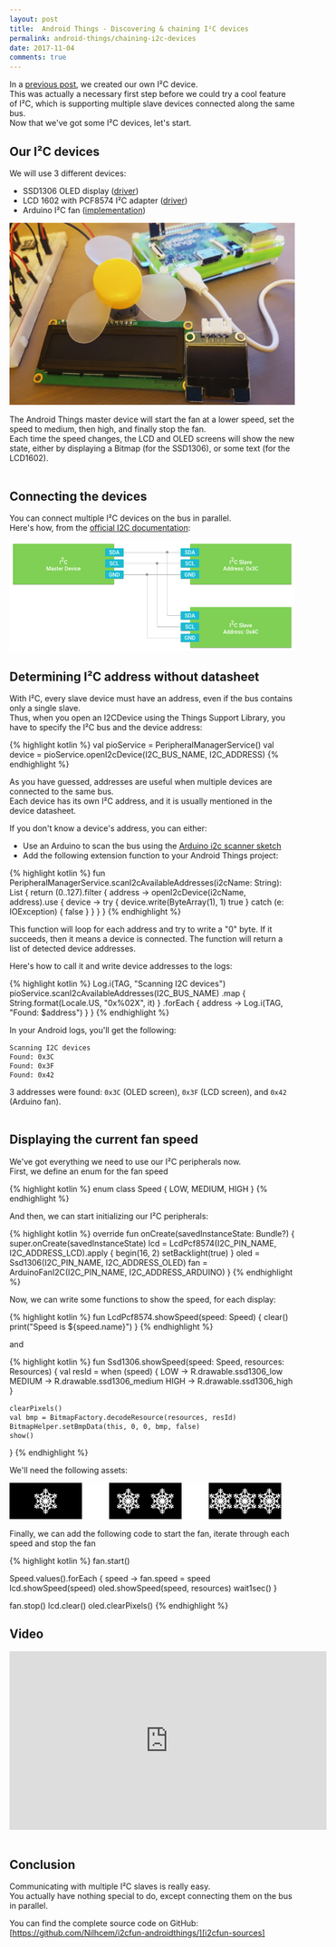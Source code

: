 ```yaml
---
layout: post
title:  Android Things - Discovering & chaining I²C devices
permalink: android-things/chaining-i2c-devices
date: 2017-11-04
comments: true
---
```


In a [previous post][previous-post], we created our own I²C device.  
This was actually a necessary first step before we could try a cool feature of I²C, which is supporting multiple slave devices connected along the same bus.  
Now that we've got some I²C devices, let's start.


## Our I²C devices

We will use 3 different devices:  

- SSD1306 OLED display ([driver][driver-ssd1306])
- LCD 1602 with PCF8574 I²C adapter ([driver][driver-pcf8574])
- Arduino I²C fan ([implementation][driver-fan])

![pic01_components]
<br>

The Android Things master device will start the fan at a lower speed, set the speed to medium, then high, and finally stop the fan.  
Each time the speed changes, the LCD and OLED screens will show the new state, either by displaying a Bitmap (for the SSD1306), or some text (for the LCD1602).
<br><br>


## Connecting the devices

You can connect multiple I²C devices on the bus in parallel.  
Here's how, from the [official I2C documentation][official-i2c-doc]:  

![pic02_connections]
<br>


## Determining I²C address without datasheet

With I²C, every slave device must have an address, even if the bus contains only a single slave.  
Thus, when you open an I2CDevice using the Things Support Library, you have to specify the I²C bus and the device address:

{% highlight kotlin %}
val pioService = PeripheralManagerService()
val device = pioService.openI2cDevice(I2C_BUS_NAME, I2C_ADDRESS)
{% endhighlight %}

As you have guessed, addresses are useful when multiple devices are connected to the same bus.  
Each device has its own I²C address, and it is usually mentioned in the device datasheet.

If you don't know a device's address, you can either:
- Use an Arduino to scan the bus using the [Arduino i2c scanner sketch][i2c-scanner]
- Add the following extension function to your Android Things project:  

{% highlight kotlin %}
fun PeripheralManagerService.scanI2cAvailableAddresses(i2cName: String): List<Int> {
    return (0..127).filter { address ->
        openI2cDevice(i2cName, address).use { device ->
            try {
                device.write(ByteArray(1), 1)
                true
            } catch (e: IOException) {
                false
            }
        }
    }
}
{% endhighlight %}

This function will loop for each address and try to write a "0" byte. If it succeeds, then it means a device is connected. The function will return a list of detected device addresses.

Here's how to call it and write device addresses to the logs:

{% highlight kotlin %}
Log.i(TAG, "Scanning I2C devices")
pioService.scanI2cAvailableAddresses(I2C_BUS_NAME)
    .map { String.format(Locale.US, "0x%02X", it) }
    .forEach { address -> Log.i(TAG, "Found: $address") }
}
{% endhighlight %}

In your Android logs, you'll get the following:

```
Scanning I2C devices
Found: 0x3C
Found: 0x3F
Found: 0x42
```

3 addresses were found: `0x3C` (OLED screen), `0x3F` (LCD screen), and `0x42` (Arduino fan).
<br><br>


## Displaying the current fan speed

We've got everything we need to use our I²C peripherals now.  
First, we define an enum for the fan speed

{% highlight kotlin %}
enum class Speed {
  LOW, MEDIUM, HIGH
}
{% endhighlight %}

And then, we can start initializing our I²C peripherals:

{% highlight kotlin %}
override fun onCreate(savedInstanceState: Bundle?) {
    super.onCreate(savedInstanceState)
    lcd = LcdPcf8574(I2C_PIN_NAME, I2C_ADDRESS_LCD).apply {
        begin(16, 2)
        setBacklight(true)
    }
    oled = Ssd1306(I2C_PIN_NAME, I2C_ADDRESS_OLED)
    fan = ArduinoFanI2C(I2C_PIN_NAME, I2C_ADDRESS_ARDUINO)
}
{% endhighlight %}


Now, we can write some functions to show the speed, for each display:

{% highlight kotlin %}
fun LcdPcf8574.showSpeed(speed: Speed) {
    clear()
    print("Speed is ${speed.name}")
}
{% endhighlight %}

and

{% highlight kotlin %}
fun Ssd1306.showSpeed(speed: Speed, resources: Resources) {
    val resId = when (speed) {
        LOW -> R.drawable.ssd1306_low
        MEDIUM -> R.drawable.ssd1306_medium
        HIGH -> R.drawable.ssd1306_high
    }

    clearPixels()
    val bmp = BitmapFactory.decodeResource(resources, resId)
    BitmapHelper.setBmpData(this, 0, 0, bmp, false)
    show()
}
{% endhighlight %}

We'll need the following assets:

![pic03_assets]
<br>

Finally, we can add the following code to start the fan, iterate through each speed and stop the fan

{% highlight kotlin %}
fan.start()

Speed.values().forEach { speed ->
    fan.speed = speed
    lcd.showSpeed(speed)
    oled.showSpeed(speed, resources)
    wait1sec()
}

fan.stop()
lcd.clear()
oled.clearPixels()
{% endhighlight %}
<br>

## Video

<iframe width="560" height="315" src="https://www.youtube.com/embed/Zh8MQJvvsh4?rel=0" frameborder="0" allowfullscreen></iframe>
<br><br>


## Conclusion

Communicating with multiple I²C slaves is really easy.  
You actually have nothing special to do, except connecting them on the bus in parallel.

You can find the complete source code on GitHub:  
[https://github.com/Nilhcem/i2cfun-androidthings/][i2cfun-sources]


[previous-post]: http://nilhcem.com/android-things/arduino-as-an-i2c-slave
[driver-ssd1306]: https://github.com/androidthings/contrib-drivers/tree/master/ssd1306
[driver-pcf8574]: https://github.com/Nilhcem/lcd-pcf8574-androidthings
[driver-fan]: https://github.com/Nilhcem/i2cfun-androidthings/blob/master/app/src/main/java/com/nilhcem/androidthings/i2cfun/device/components/ArduinoFanI2C.kt
[official-i2c-doc]: https://developer.android.com/things/sdk/pio/i2c.html
[i2c-scanner]: https://playground.arduino.cc/Main/I2cScanner
[i2c-doc]: https://developer.android.com/things/sdk/pio/i2c.html
[i2cfun-sources]: https://github.com/Nilhcem/i2cfun-androidthings/

[pic01_components]: /public/images/20171104/01_components.jpg
[pic02_connections]: /public/images/20171104/02_connections.png
[pic03_assets]: /public/images/20171104/03_assets.png
